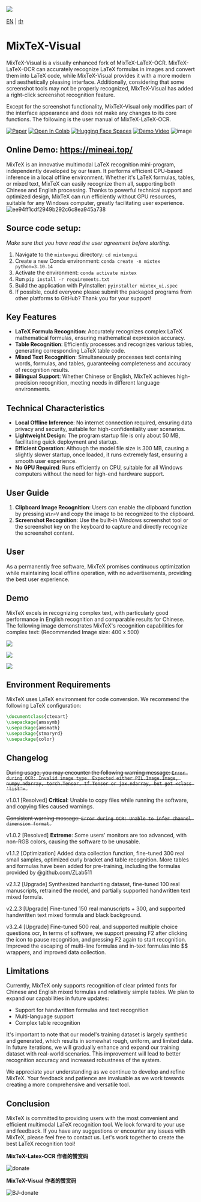 ![](https://raw.githubusercontent.com/beijiushare/MixTeX-Visual/refs/heads/main/demo/icon.png)

[EN](README.md) | [中](READMEzh.md)

# MixTeX-Visual

MixTeX-Visual is a visually enhanced fork of MixTeX-LaTeX-OCR. MixTeX-LaTeX-OCR can accurately recognize LaTeX formulas in images and convert them into LaTeX code, while MixTeX-Visual provides it with a more modern and aesthetically pleasing interface. Additionally, considering that some screenshot tools may not be properly recognized, MixTeX-Visual has added a right-click screenshot recognition feature.

Except for the screenshot functionality, MixTeX-Visual only modifies part of the interface appearance and does not make any changes to its core functions. The following is the user manual of MixTeX-LaTeX-OCR.

[![Paper](https://img.shields.io/badge/Paper-arxiv.2406.17148-white)](https://arxiv.org/abs/2406.17148) 
<a href="https://colab.research.google.com/github/RQLuo/MixTeX/blob/main/MixTex_Demo.ipynb" target="_parent"><img src="https://colab.research.google.com/assets/colab-badge.svg" alt="Open In Colab"/></a>
[![Hugging Face Spaces](https://img.shields.io/badge/🤗%20Hugging%20Face-Community%20Space-blue)](https://huggingface.co/MixTex/ZhEn-Latex-OCR)
[![Demo Video](https://img.shields.io/badge/📺%20Demo-Video%20-white)](https://www.youtube.com/watch?v=PqQdQ5xT-vk)
![image](https://github.com/user-attachments/assets/05775c1a-ebb1-4f57-a619-189c36d9bc1f)

## Online Demo: https://mineai.top/

MixTeX is an innovative multimodal LaTeX recognition mini-program, independently developed by our team. It performs efficient CPU-based inference in a local offline environment. Whether it's LaTeX formulas, tables, or mixed text, MixTeX can easily recognize them all, supporting both Chinese and English processing. Thanks to powerful technical support and optimized design, MixTeX can run efficiently without GPU resources, suitable for any Windows computer, greatly facilitating user experience.
![ee94ff1cdf2949b292c6c8ea945a738](https://github.com/user-attachments/assets/a669a704-c523-49a2-8110-6f8bbdd5b4f9)

## Source code setup:
*Make sure that you have read the user agreement before starting.*

1. Navigate to the `mixtexgui` directory: `cd mixtexgui`
2. Create a new Conda environment: `conda create -n mixtex python=3.10.14`
3. Activate the environment: `conda activate mixtex`
4. Run `pip install -r requirements.txt`
5. Build the application with PyInstaller: `pyinstaller mixtex_ui.spec`
6. If possible, could everyone please submit the packaged programs from other platforms to GitHub? Thank you for your support!

## Key Features

- **LaTeX Formula Recognition**: Accurately recognizes complex LaTeX mathematical formulas, ensuring mathematical expression accuracy.
- **Table Recognition**: Efficiently processes and recognizes various tables, generating corresponding LaTeX table code.
- **Mixed Text Recognition**: Simultaneously processes text containing words, formulas, and tables, guaranteeing completeness and accuracy of recognition results.
- **Bilingual Support**: Whether Chinese or English, MixTeX achieves high-precision recognition, meeting needs in different language environments.

## Technical Characteristics

- **Local Offline Inference**: No internet connection required, ensuring data privacy and security, suitable for high-confidentiality user scenarios.
- **Lightweight Design**: The program startup file is only about 50 MB, facilitating quick deployment and startup.
- **Efficient Operation**: Although the model file size is 300 MB, causing a slightly slower startup, once loaded, it runs extremely fast, ensuring a smooth user experience.
- **No GPU Required**: Runs efficiently on CPU, suitable for all Windows computers without the need for high-end hardware support.

## User Guide

1. **Clipboard Image Recognition**: Users can enable the clipboard function by pressing `Win+V` and copy the image to be recognized to the clipboard.
2. **Screenshot Recognition**: Use the built-in Windows screenshot tool or the screenshot key on the keyboard to capture and directly recognize the screenshot content.

## User

As a permanently free software, MixTeX promises continuous optimization while maintaining local offline operation, with no advertisements, providing the best user experience. 

## Demo

MixTeX excels in recognizing complex text, with particularly good performance in English recognition and comparable results for Chinese. The following image demonstrates MixTeX's recognition capabilities for complex text: (Recommended Image size: 400 x 500)

![](demo/1.gif)

![](demo/3.png)

![](demo/2.png)

## Environment Requirements

MixTeX uses LaTeX environment for code conversion. We recommend the following LaTeX configuration:

```latex
\documentclass{ctexart}
\usepackage{amssymb}
\usepackage{amsmath}
\usepackage{stmaryrd}
\usepackage{color}
```

## Changelog

~~During usage, you may encounter the following warning message: `Error during OCR: Invalid image type. Expected either PIL.Image.Image, numpy.ndarray, torch.Tensor, tf.Tensor or jax.ndarray, but got <class 'list'>.`~~

v1.0.1 [Resolved] **Critical**: Unable to copy files while running the software, and copying files caused warnings.

~~Consistent warning message: `Error during OCR: Unable to infer channel dimension format.`~~

v1.0.2 [Resolved] **Extreme**: Some users' monitors are too advanced, with non-RGB colors, causing the software to be unusable.

v1.1.2 [Optimization] Added data collection function, fine-tuned 300 real small samples, optimized curly bracket and table recognition. More tables and formulas have been added for pre-training, including the formulas provided by @github.com/ZLab511

v2.1.2 [Upgrade] Synthesized handwriting dataset, fine-tuned 100 real manuscripts, retrained the model, and partially supported handwritten text mixed formula.

v2.2.3 [Upgrade] Fine-tuned 150 real manuscripts + 300, and supported handwritten text mixed formula and black background.

v3.2.4 [Upgrade] Fine-tuned 500 real, and supported multiple choice questions ocr, In terms of software, we support pressing F2 after clicking the icon to pause recognition, and pressing F2 again to start recognition. Improved the escaping of multi-line formulas and in-text formulas into $$ wrappers, and improved data collection.

## Limitations

Currently, MixTeX only supports recognition of clear printed fonts for Chinese and English mixed formulas and relatively simple tables. We plan to expand our capabilities in future updates:

- Support for handwritten formulas and text recognition
- Multi-language support
- Complex table recognition

It's important to note that our model's training dataset is largely synthetic and generated, which results in somewhat rough, uniform, and limited data. In future iterations, we will gradually enhance and expand our training dataset with real-world scenarios. This improvement will lead to better recognition accuracy and increased robustness of the system.

We appreciate your understanding as we continue to develop and refine MixTeX. Your feedback and patience are invaluable as we work towards creating a more comprehensive and versatile tool.

## Conclusion

MixTeX is committed to providing users with the most convenient and efficient multimodal LaTeX recognition tool. We look forward to your use and feedback. If you have any suggestions or encounter any issues with MixTeX, please feel free to contact us. Let's work together to create the best LaTeX recognition tool!


**MixTeX-Latex-OCR 作者的赞赏码**

![donate](https://github.com/user-attachments/assets/9f52a771-ab84-466c-9a7e-629060e251cc)

**MixTeX-Visual 作者的赞赏码**

![BJ-donate](https://raw.githubusercontent.com/beijiushare/MixTeX-Visual/refs/heads/main/demo/BJ-donate.png)